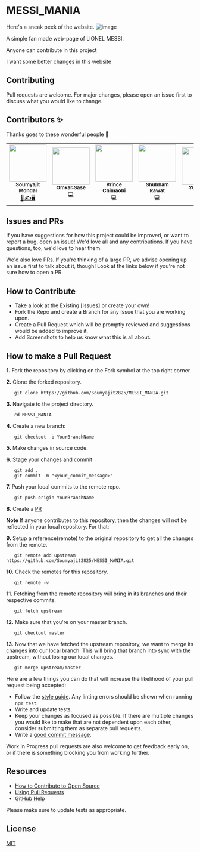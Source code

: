 # MESSI_MANIA
Here's a sneak peek of the website.
![image](https://github.com/Soumyajit2825/MESSI_MANIA/blob/main/Image/sneek.jpg)

A simple fan made web-page of LIONEL MESSI.

Anyone can contribute in this project

I want some better changes in this website

## Contributing

Pull requests are welcome. For major changes, please open an issue first to discuss what you would like to change.

## Contributors ✨

Thanks goes to these wonderful people 💜
<table>
  <tr>
    <td align="center"><a href="https://github.com/Soumyajit2825"><img src="https://avatars.githubusercontent.com/u/100519291?v=4" width="100px;" alt=""/><br /><sub><b>Soumyajit Mondal</b></sub></a><br /><a href="#maintenance-Tlazypanda" title="Maintenance">🚧✍️🖥️</a></td>
    <td align="center"><a href="https://github.com/21omkarsase"><img src="https://avatars.githubusercontent.com/u/77478864?v=4" width="100px;" alt=""/><br /><sub><b>Omkar Sase</b></sub></a><br /><a title="Code">💻</a></td>
    <td align="center"><a href="https://github.com/chimoski"><img src="https://avatars.githubusercontent.com/u/93938145?v=4" width="100px;" alt=""/><br /><sub><b>Prince Chimaobi</b></sub></a><br /><a  title="Code">💻</a></td>
    <td align="center"><a href="https://github.com/shubhamrawat090"><img src="https://avatars.githubusercontent.com/u/58658277?v=4" width="100px;" alt=""/><br /><sub><b>Shubham Rawat</b></sub></a><br /> <a  title="Code">💻</a></td>
    <td align="center"><a href="https://github.com/yuvi2565"><img src="https://avatars.githubusercontent.com/u/108284221?v=4" width="100px;" alt=""/><br /><sub><b>Yuvi2565</b></sub></a><br /><a  title="Code">💻</a></td>
    <td align="center"><a href="https://github.com/pravincoder"><img src="https://avatars.githubusercontent.com/u/59168712?v=4" width="100px;" alt=""/><br /><sub><b>Pravin</b></sub></a><br /><a title="Code">💻</a></td>
    <td align="center"><a href="https://github.com/Anant2961"><img src="https://avatars.githubusercontent.com/u/76880810?v=4" width="100px;" alt=""/><br /><sub><b>Anant2961</b></sub></a><br /><a title="Code">💻</a></td>
    <td align="center"><a href="https://github.com/Rohan-A-V"><img src="https://avatars.githubusercontent.com/u/94459565?v=4" width="100px;" alt=""/><br /><sub><b>Rohan A V</b></sub></a><br /><a title="Code">💻</a></td>
    <td align="center"><a href="https://github.com/Potato-29"><img src="https://avatars.githubusercontent.com/u/53327808?v=4" width="100px;" alt=""/><br /><sub><b>Prayas Ahir</b></sub></a><br /><a title="Code">💻</a></td>
    <td align="center"><a href="https://github.com/smitioswal"><img src="https://avatars.githubusercontent.com/u/92663204?v=4" width="100px;" alt=""/><br /><sub><b>smitioswal</b></sub></a><br /><a title="Code">💻</a></td>
    <td align="center"><a href="https://github.com/BibhavPaudel"><img src="https://avatars.githubusercontent.com/u/104025165?v=4" width="100px;" alt=""/><br /><sub><b>BibhavPaudel</b></sub></a><br /><a title="Code">💻</a></td>
  </tr>
  </table>

## Issues and PRs

If you have suggestions for how this project could be improved, or want to report a bug, open an issue! We'd love all and any contributions. If you have questions, too, we'd love to hear them.

We'd also love PRs. If you're thinking of a large PR, we advise opening up an issue first to talk about it, though! Look at the links below if you're not sure how to open a PR.

## How to Contribute

- Take a look at the Existing [Issues] or create your own!
- Fork the Repo and create a Branch for any Issue that you are working upon.
- Create a Pull Request which will be promptly reviewed and suggestions would be added to improve it.
- Add Screenshots to help us know what this is all about.

## How to make a Pull Request

**1.** Fork the repository by clicking on the Fork symbol at the top right corner.

**2.** Clone the forked repository.

```
   git clone https://github.com/Soumyajit2825/MESSI_MANIA.git
```

**3.** Navigate to the project directory.

```
   cd MESSI_MANIA
```

**4.** Create a new branch:

```
   git checkout -b YourBranchName
```

**5.** Make changes in source code.

**6.** Stage your changes and commit

```
   git add .
   git commit -m "<your_commit_message>"
```

**7.** Push your local commits to the remote repo.

```
   git push origin YourBranchName
```

**8.** Create a [PR](https://help.github.com/en/github/collaborating-with-issues-and-pull-requests/creating-a-pull-request)

**Note** If anyone contributes to this repository, then the changes will not be reflected in your local repository. For that:

**9.** Setup a reference(remote) to the original repository to get all the changes from the remote.

```
   git remote add upstream https://github.com/Soumyajit2825/MESSI_MANIA.git
```

**10.** Check the remotes for this repository.

```
   git remote -v
```

**11.** Fetching from the remote repository will bring in its branches and their respective commits.

```
   git fetch upstream
```

**12.** Make sure that you're on your master branch.

```
   git checkout master
```

**13.** Now that we have fetched the upstream repository, we want to merge its changes into our local branch. This will bring that branch into sync with the upstream, without losing our local changes.

```
   git merge upstream/master
```

Here are a few things you can do that will increase the likelihood of your pull request being accepted:

- Follow the [style guide](https://gist.github.com/lisawolderiksen/a7b99d94c92c6671181611be1641c733). Any linting errors should be shown when running `npm test`.
- Write and update tests.
- Keep your changes as focused as possible. If there are multiple changes you would like to make that are not dependent upon each other, consider submitting them as separate pull requests.
- Write a [good commit message](http://tbaggery.com/2008/04/19/a-note-about-git-commit-messages.html).

Work in Progress pull requests are also welcome to get feedback early on, or if there is something blocking you from working further.

## Resources

- [How to Contribute to Open Source](https://opensource.guide/how-to-contribute/)
- [Using Pull Requests](https://help.github.com/articles/about-pull-requests/)
- [GitHub Help](https://help.github.com)

Please make sure to update tests as appropriate.

## License

[MIT](https://choosealicense.com/licenses/mit/)
